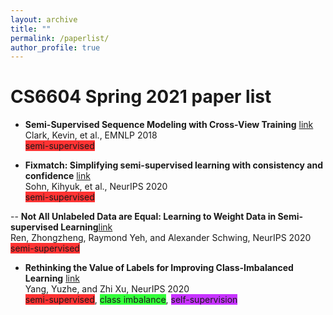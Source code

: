 ```yaml
---
layout: archive
title: ""
permalink: /paperlist/
author_profile: true
---
```



# CS6604 Spring 2021 paper list


- **Semi-Supervised Sequence Modeling with Cross-View Training** [link](https://arxiv.org/abs/1809.08370)  
Clark, Kevin, et al., EMNLP 2018  
<span style="background-color:#ff3333;" class="textbox">semi-supervised</span>

- **Fixmatch: Simplifying semi-supervised learning with consistency and confidence** [link](https://arxiv.org/abs/2001.07685)  
Sohn, Kihyuk, et al., NeurIPS 2020  
<span style="background-color:#ff3333;" class="textbox">semi-supervised</span>

-- **Not All Unlabeled Data are Equal: Learning to Weight Data in Semi-supervised Learning**[link](https://arxiv.org/pdf/2007.01293.pdf)  
Ren, Zhongzheng, Raymond Yeh, and Alexander Schwing, NeurIPS 2020  
<span style="background-color:#ff3333;" class="textbox">semi-supervised</span> 

- **Rethinking the Value of Labels for Improving Class-Imbalanced Learning** [link](https://arxiv.org/abs/2006.07529)  
Yang, Yuzhe, and Zhi Xu, NeurIPS 2020  
<span style="background-color:#ff3333;" class="textbox">semi-supervised</span>, <span style="background-color:#33ff39;" class="textbox">class imbalance</span>,  <span style="background-color:#c733ff;" class="textbox">self-supervision</span> 




